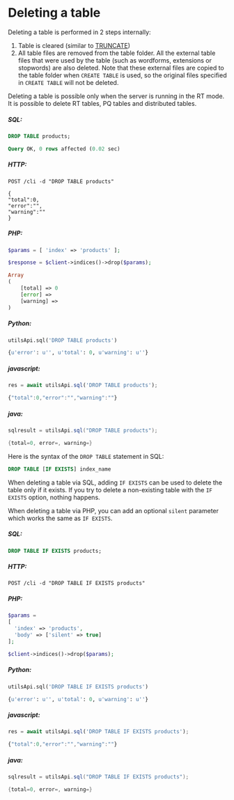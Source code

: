 # Deleting a table

<!-- example drop -->

Deleting a table is performed in 2 steps internally:
1. Table is cleared (similar to [TRUNCATE](Emptying_a_table.md))
2. All table files are removed from the table folder. All the external table files that were used by the table (such as wordforms, extensions or stopwords) are also deleted. Note that these external files are copied to the table folder when `CREATE TABLE` is used, so the original files specified in `CREATE TABLE` will not be deleted.

Deleting a table is possible only when the server is running in the RT mode. It is possible to delete RT tables, PQ tables and distributed tables.

<!-- intro -->
##### SQL:
<!-- request SQL -->

```sql
DROP TABLE products;
```
<!-- response -->

```sql
Query OK, 0 rows affected (0.02 sec)
```

<!-- intro -->
##### HTTP:

<!-- request HTTP -->

```http
POST /cli -d "DROP TABLE products"
```

<!-- response HTTP -->
```http
{
"total":0,
"error":"",
"warning":""
}
```

<!-- intro -->
##### PHP:

<!-- request PHP -->

```php
$params = [ 'index' => 'products' ];

$response = $client->indices()->drop($params);
```

<!-- response PHP -->
```php
Array
(
    [total] => 0
    [error] =>
    [warning] =>
)

```
<!-- intro -->
##### Python:

<!-- request Python -->

```python
utilsApi.sql('DROP TABLE products')
```

<!-- response Python -->
```python
{u'error': u'', u'total': 0, u'warning': u''}
```
<!-- intro -->
##### javascript:

<!-- request javascript -->

```javascript
res = await utilsApi.sql('DROP TABLE products');
```

<!-- response javascript -->
```javascript
{"total":0,"error":"","warning":""}
```
<!-- intro -->
##### java:

<!-- request Java -->

```java
sqlresult = utilsApi.sql("DROP TABLE products");
```

<!-- response Java -->
```java
{total=0, error=, warning=}
```
<!-- end -->

Here is the syntax of the `DROP TABLE` statement in SQL:

```sql
DROP TABLE [IF EXISTS] index_name
```

<!-- example drop-if-exists -->

When deleting a table via SQL, adding `IF EXISTS` can be used to delete the table only if it exists. If you try to delete a non-existing table with the `IF EXISTS` option, nothing happens.

When deleting a table via PHP, you can add an optional `silent` parameter which works the same as `IF EXISTS`.

<!-- intro -->
##### SQL:
<!-- request SQL -->

```sql
DROP TABLE IF EXISTS products;
```

<!-- intro -->
##### HTTP:

<!-- request HTTP -->

```http
POST /cli -d "DROP TABLE IF EXISTS products"
```

<!-- intro -->
##### PHP:

<!-- request PHP -->

```php
$params =
[
  'index' => 'products',
  'body' => ['silent' => true]
];

$client->indices()->drop($params);
```
<!-- intro -->
##### Python:

<!-- request Python -->

```python
utilsApi.sql('DROP TABLE IF EXISTS products')
```

<!-- response Python -->
```python
{u'error': u'', u'total': 0, u'warning': u''}
```
<!-- intro -->
##### javascript:

<!-- request javascript -->

```javascript
res = await utilsApi.sql('DROP TABLE IF EXISTS products');
```

<!-- response javascript -->
```javascript
{"total":0,"error":"","warning":""}
```
<!-- intro -->
##### java:

<!-- request Java -->

```java
sqlresult = utilsApi.sql("DROP TABLE IF EXISTS products");
```

<!-- response Java -->
```java
{total=0, error=, warning=}
```

<!-- end -->
